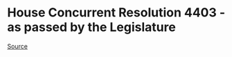 # House Concurrent Resolution 4403 - as passed by the Legislature

[Source](http://lawfilesext.leg.wa.gov/biennium/2021-22/Pdf/Bills/House%20Passed%20Legislature/4403.PL.pdf)